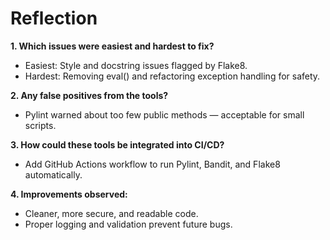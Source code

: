 # Reflection

**1. Which issues were easiest and hardest to fix?**  
- Easiest: Style and docstring issues flagged by Flake8.  
- Hardest: Removing eval() and refactoring exception handling for safety.

**2. Any false positives from the tools?**  
- Pylint warned about too few public methods — acceptable for small scripts.

**3. How could these tools be integrated into CI/CD?**  
- Add GitHub Actions workflow to run Pylint, Bandit, and Flake8 automatically.

**4. Improvements observed:**  
- Cleaner, more secure, and readable code.  
- Proper logging and validation prevent future bugs.
